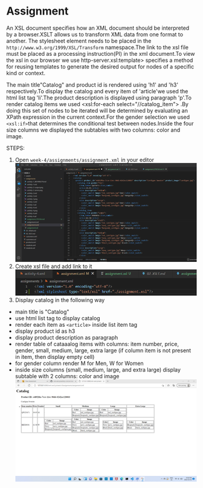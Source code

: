 # Assignment

An XSL document specifies how an XML document should be interpreted by a browser.XSLT allows us to transform XML data from one format to another. The stylesheet element needs to be placed in the `http://www.w3.org/1999/XSL/Transform` namespace.The link to the xsl file must be placed as a processing instruction(PI) in the xml document.To view the xsl in our browser we use http-server.xsl:template> specifies a method for reusing templates to generate the desired output for nodes of a specific kind or context. 

The main title"Catalog" and product id is rendered using 'h1' and 'h3' respectively.To display the catalog and every item of 'article'we used the html list tag 'li'.The product description is displayed using paragraph 'p'.To render catalog items we used <xsl:for-each select="//catalog_item"> .By doing this set of nodes to be iterated will be determined by evaluating an XPath expression in the current context.For the gender selection we used `<xsl:if>`that determines the conditional test between nodes.Inside the four size columns we displayed the subtables with two columns: color and image.


STEPS:

1. Open `week-4/assignments/assignment.xml` in your editor
![image info](../assignments/1.png)
2. Create xsl file and add link to it
![image info](../assignments/2.png)
3. Display catalog in the following way

- main title is "Catalog"
- use html list tag to display catalog
- render each item as `<article>` inside list item tag
- display product id as h3
- display product description as paragraph
- render table of cataaalog items with columns: item number, price, gender, small, medium, large, extra large (if column item is not present in item, then display empty cell)
- for gender column render M for Men, W for Women
- inside size columns (small, medium, large, and extra large) display subtable with 2 columns: color and image
![image info](../assignments/3.png)





